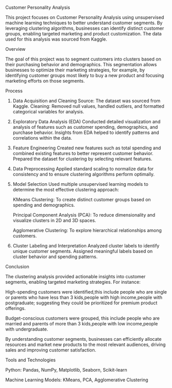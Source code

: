 Customer Personality Analysis

This project focuses on Customer Personality Analysis using unsupervised machine learning techniques to better understand customer segments. By leveraging clustering algorithms, businesses can identify distinct customer groups, enabling targeted marketing and product customization. The data used for this analysis was sourced from Kaggle.

Overview

The goal of this project was to segment customers into clusters based on their purchasing behavior and demographics. This segmentation allows businesses to optimize their marketing strategies, for example, by identifying customer groups most likely to buy a new product and focusing marketing efforts on those segments.

Process

1. Data Acquisition and Cleaning
Source: The dataset was sourced from Kaggle.
Cleaning: Removed null values, handled outliers, and formatted categorical variables for analysis.
2. Exploratory Data Analysis (EDA)
Conducted detailed visualization and analysis of features such as customer spending, demographics, and purchase behavior.
Insights from EDA helped to identify patterns and correlations within the data.
3. Feature Engineering
Created new features such as total spending and combined existing features to better represent customer behavior.
Prepared the dataset for clustering by selecting relevant features.
4. Data Preprocessing
Applied standard scaling to normalize data for consistency and to ensure clustering algorithms perform optimally.
5. Model Selection
Used multiple unsupervised learning models to determine the most effective clustering approach:

     KMeans Clustering: To create distinct customer groups based on spending and demographics.

     Principal Component Analysis (PCA): To reduce dimensionality and visualize clusters in 2D and 3D spaces.

     Agglomerative Clustering: To explore hierarchical relationships among customers.

6. Cluster Labeling and Interpretation
Analyzed cluster labels to identify unique customer segments.
Assigned meaningful labels based on cluster behavior and spending patterns.

Conclusion

The clustering analysis provided actionable insights into customer segments, enabling targeted marketing strategies. For instance:

High-spending customers were identified,this include people who are single or parents who have less than 3 kids,people with high income,people with postgraduate; suggesting they could be prioritized for premium product offerings.

Budget-conscious customers were grouped, this include people who are married and parents of more than 3 kids,people with low income,people with undergraduate.

By understanding customer segments, businesses can efficiently allocate resources and market new products to the most relevant audiences, driving sales and improving customer satisfaction.

Tools and Technologies

Python: Pandas, NumPy, Matplotlib, Seaborn, Scikit-learn

Machine Learning Models: KMeans, PCA, Agglomerative Clustering
